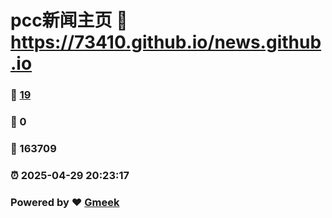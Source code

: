# pcc新闻主页 :link: https://73410.github.io/news.github.io 
### :page_facing_up: [19](https://73410.github.io/news.github.io/tag.html) 
### :speech_balloon: 0 
### :hibiscus: 163709 
### :alarm_clock: 2025-04-29 20:23:17 
### Powered by :heart: [Gmeek](https://github.com/Meekdai/Gmeek)
